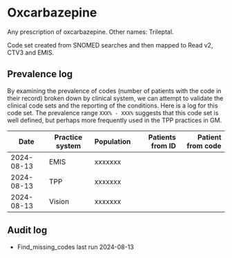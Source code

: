 # Oxcarbazepine

Any prescription of oxcarbazepine. Other names: Trileptal.

Code set created from SNOMED searches and then mapped to Read v2, CTV3 and EMIS.

## Prevalence log

By examining the prevalence of codes (number of patients with the code in their record) broken down by clinical system, we can attempt to validate the clinical code sets and the reporting of the conditions. Here is a log for this code set. The prevalence range `XXX% - XXX%` suggests that this code set is well defined, but perhaps more frequently used in the TPP practices in GM.

| Date       | Practice system | Population | Patients from ID | Patient from code |
| ---------- | --------------- | ---------- | ---------------: | ----------------: |
| 2024-08-13 | EMIS            | xxxxxxx    |                  |                   |
| 2024-08-13 | TPP             | xxxxxxx    |                  |                   |
| 2024-08-13 | Vision          | xxxxxxx    |                  |                   |

## Audit log

- Find_missing_codes last run 2024-08-13
